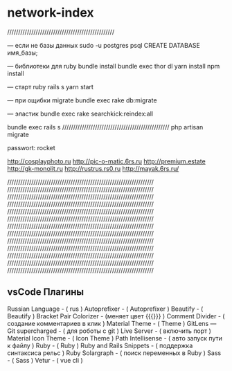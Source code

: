 # network-index
/////////////////////////////////////////////////

— если не базы данных
sudo -u postgres psql
CREATE DATABASE имя_базы;

— библиотеки для ruby
bundle install
bundle exec thor dl
yarn install
npm install

— старт ruby
rails s
yarn start

— при ощибки migrate
bundle exec rake db:migrate

— эластик
bundle exec rake searchkick:reindex:all

bundle exec rails s
/////////////////////////////////////////////////
php artisan migrate






passwort:
rocket



http://cosplayphoto.ru
http://pic-o-matic.6rs.ru
http://premium.estate
http://gk-monolit.ru
http://rustrus.rs0.ru
http://mayak.6rs.ru/






















































///////////////////////////////////////////////////////////////////
///////////////////////////////////////////////////////////////////
///////////////////////////////////////////////////////////////////
///////////////////////////////////////////////////////////////////
///////////////////////////////////////////////////////////////////
///////////////////////////////////////////////////////////////////
///////////////////////////////////////////////////////////////////
///////////////////////////////////////////////////////////////////
///////////////////////////////////////////////////////////////////
///////////////////////////////////////////////////////////////////
///////////////////////////////////////////////////////////////////
///////////////////////////////////////////////////////////////////
///////////////////////////////////////////////////////////////////

vsCode Плагины
----------------------------
Russian Language - ( rus )
Autoprefixer - ( Autoprefixer )
Beautify - ( Beautify )
Bracket Pair Colorizer - (меняет цвет {{{}}} )
Comment Divider - ( создание комментариев в клик )
Material Theme - ( Theme )
GitLens — Git supercharged - ( для роботы с git )
Live Server - ( включить порт )
Material Icon Theme - ( Icon Theme )
Path Intellisense - ( авто запуск пути к файлу )
Ruby - ( Ruby )
Ruby and Rails Snippets - ( поддержка синтаксиса рельс )
Ruby Solargraph - ( поиск переменных в Ruby )
Sass - ( Sass )
Vetur - ( vue cli )
